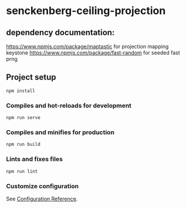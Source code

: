# senckenberg-ceiling-projection

## dependency documentation:
  https://www.npmjs.com/package/maptastic for projection mapping keystone
  https://www.npmjs.com/package/fast-random for seeded fast prng

## Project setup
```
npm install
```

### Compiles and hot-reloads for development
```
npm run serve
```

### Compiles and minifies for production
```
npm run build
```

### Lints and fixes files
```
npm run lint
```

### Customize configuration
See [Configuration Reference](https://cli.vuejs.org/config/).
